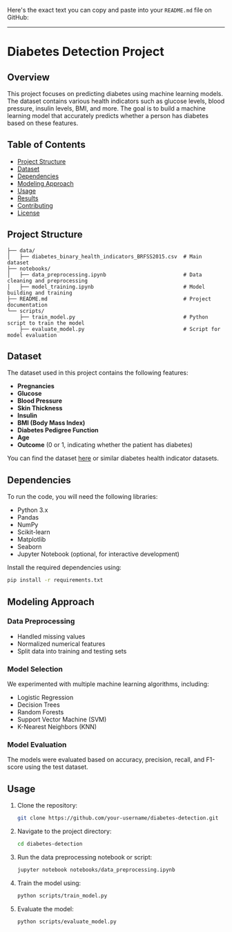 Here's the exact text you can copy and paste into your `README.md` file on GitHub:

---

# Diabetes Detection Project

## Overview
This project focuses on predicting diabetes using machine learning models. The dataset contains various health indicators such as glucose levels, blood pressure, insulin levels, BMI, and more. The goal is to build a machine learning model that accurately predicts whether a person has diabetes based on these features.

## Table of Contents
- [Project Structure](#project-structure)
- [Dataset](#dataset)
- [Dependencies](#dependencies)
- [Modeling Approach](#modeling-approach)
- [Usage](#usage)
- [Results](#results)
- [Contributing](#contributing)
- [License](#license)

## Project Structure
```
├── data/
│   ├── diabetes_binary_health_indicators_BRFSS2015.csv  # Main dataset
├── notebooks/
│   ├── data_preprocessing.ipynb                         # Data cleaning and preprocessing
│   ├── model_training.ipynb                             # Model building and training
├── README.md                                            # Project documentation
└── scripts/
    ├── train_model.py                                   # Python script to train the model
    ├── evaluate_model.py                                # Script for model evaluation
```

## Dataset
The dataset used in this project contains the following features:
- **Pregnancies**
- **Glucose**
- **Blood Pressure**
- **Skin Thickness**
- **Insulin**
- **BMI (Body Mass Index)**
- **Diabetes Pedigree Function**
- **Age**
- **Outcome** (0 or 1, indicating whether the patient has diabetes)

You can find the dataset [here](https://www.kaggle.com/uciml/pima-indians-diabetes-database) or similar diabetes health indicator datasets.

## Dependencies
To run the code, you will need the following libraries:
- Python 3.x
- Pandas
- NumPy
- Scikit-learn
- Matplotlib
- Seaborn
- Jupyter Notebook (optional, for interactive development)

Install the required dependencies using:
```bash
pip install -r requirements.txt
```

## Modeling Approach
### Data Preprocessing
- Handled missing values
- Normalized numerical features
- Split data into training and testing sets

### Model Selection
We experimented with multiple machine learning algorithms, including:
- Logistic Regression
- Decision Trees
- Random Forests
- Support Vector Machine (SVM)
- K-Nearest Neighbors (KNN)

### Model Evaluation
The models were evaluated based on accuracy, precision, recall, and F1-score using the test dataset.

## Usage
1. Clone the repository:
   ```bash
   git clone https://github.com/your-username/diabetes-detection.git
   ```
2. Navigate to the project directory:
   ```bash
   cd diabetes-detection
   ```
3. Run the data preprocessing notebook or script:
   ```bash
   jupyter notebook notebooks/data_preprocessing.ipynb
   ```
4. Train the model using:
   ```bash
   python scripts/train_model.py
   ```
5. Evaluate the model:
   ```bash
   python scripts/evaluate_model.py
   ```

